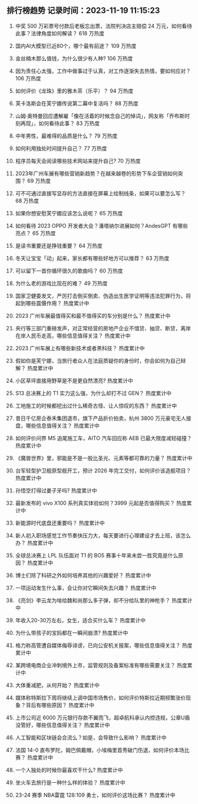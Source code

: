 
## 排行榜趋势 记录时间：2023-11-19 11:15:23
  
  1. 中奖 500 万彩票号付款后老板忘出票，法院判决店主赔偿 24 万元，如何看待此事？法律角度如何解读？ 618 万热度
    
  2. 国内AI大模型已近80个，哪个最有前途？ 109 万热度
    
  3. 金丝楠木那么值钱，为什么很少有人种? 106 万热度
    
  4. 因为责任心太强，工作中做事过于认真，对工作逐渐失去热情，要如何应对？ 106 万热度
    
  5. 如何评价《龙珠》里的雅木茶（乐平）？ 94 万热度
    
  6. 芙卡洛斯会在芙宁娜传说第二幕中复活吗？ 88 万热度
    
  7. 山姆·奥特曼回应遭解雇「像在活着的时候念自己的悼词」，网友称「乔布斯时刻再现」，如何看待此事？ 83 万热度
    
  8. 中年男性，最难得的品质是什么？ 79 万热度
    
  9. 如何利用独处时间提升自己？ 77 万热度
    
  10. 程序员每天会阅读哪些技术网站来提升自己? 70 万热度
    
  11. 2023年广州车展有哪些营销新趋势？在越来越卷的形势下车企营销如何突围？ 69 万热度
    
  12. 可不可通过直接写显存的方法直接在屏幕上绘制线条，如果可以要怎么写？ 68 万热度
    
  13. 如果你想安慰芙宁娜应该怎么说呢？ 65 万热度
    
  14. 如何看待 2023 OPPO 开发者大会？潘塔纳尔进展如何？AndesGPT 有哪些亮点？ 65 万热度
    
  15. 是读书重要还是挣钱重要？ 64 万热度
    
  16. 冬天让宝宝「动」起来，家长都有哪些好地方可以推荐？ 63 万热度
    
  17. 可以留下一首你循环很久的歌曲吗？ 60 万热度
    
  18. 为什么老的游戏比现在的难？ 49 万热度
    
  19. 国家卫健委发文，严厉打击倒买倒卖、伪造出生医学证明等违法犯罪行为，将起到哪些震慑作用？ 热度累计中
    
  20. 2023 广州车展最值得买和最不值得买的车分别是什么？ 热度累计中
    
  21. 央行等三部门重磅发声，对正常经营的房地产企业不惜贷、抽贷、断贷，离岸在岸人民币走高，哪些信息值得关注？ 热度累计中
    
  22. 2023 广州车展上有哪些新技术或者黑科技？ 热度累计中
    
  23. 假如你是芙宁娜，当旅行者众人在法庭质疑你的身份时，你会如何为自己辩解？ 热度累计中
    
  24. 小区草坪直接用野草是不是更自然漂亮? 热度累计中
    
  25. S13 总决赛上的 T1 实力这么强，为什么却打不过 GEN？ 热度累计中
    
  26. 工地施工的时候都挖出过什么稀奇古怪、让人惊叹的东西？ 热度累计中
    
  27. 昔日千亿房企泰禾集团退市，旗下产品折价拍卖，杭州 3800 万元豪宅无人接盘，哪些信息值得关注？ 热度累计中
    
  28. 如何评价问界 M5 追尾施工车，AITO 汽车回应称 AEB 已最大限度减轻碰撞？ 热度累计中
    
  29. 《魔兽世界》里，邪能是不是一股比圣光、元素等都可靠的力量？ 热度累计中
    
  30. 台军轻型护卫舰原型舰开工，预计 2026 年完工交付，如何评价该造舰项目？ 热度累计中
    
  31. 孙悟空打得过姜子牙吗? 热度累计中
    
  32. 最新发布的 vivo X100 系列真实体验如何？3999 元起是否值得购买？ 热度累计中
    
  33. 新能源时代底盘还重要吗？ 热度累计中
    
  34. 新人初入职场感觉工作节奏快压力大，每天要进行心理建设才去上班，该怎么办？ 热度累计中
    
  35. 全球总决赛上 LPL 队伍面对 T1 的 BO5 赛事十年来未尝一胜究竟是什么原因？ 热度累计中
    
  36. 博士们除了科研之外如何培养其他的兴趣爱好？ 热度累计中
    
  37. 一项运动发生什么事，会让你对它瞬间失去兴趣？ 热度累计中
    
  38. 《亮剑》李云龙为啥给魏和尚那么多子弹，却不分给队里的神枪手？ 热度累计中
    
  39. 年收入20-30万左右，女生，适合买什么车？ 热度累计中
    
  40. 为什么带孩子的宝妈都在一瞬间崩溃? 热度累计中
    
  41. 格力称高管遭自媒体侮辱诽谤，已向公安机关报案，哪些信息值得关注？ 热度累计中
    
  42. 某跨境电商企业冲刺境外上市，监管规则及备案标准有哪些需要关注？ 热度累计中
    
  43. 大体重减肥，从何开始？ 热度累计中
    
  44. 媒体称特斯拉下周将继续上调中国市场售价，如何评价特斯拉近期频繁涨价现象？背后有哪些原因？ 热度累计中
    
  45. 上市公司近 6000 万元银行存款不翼而飞，超卓航科承认内控违规，公章U盾没管好，哪些信息值得关注？ 热度累计中
    
  46. 人工智能和区块链会合流么？如是，会导致什么影响？ 热度累计中
    
  47. 法国 14-0 直布罗陀，姆巴佩戴帽，小埃梅里首秀破门伤退，如何评价本场比赛？ 热度累计中
    
  48. 一个人独处的时候你最喜欢干什么? 热度累计中
    
  49. 坐火车去旅行是一种什么样的体验？ 热度累计中
    
  50. 23-24 赛季 NBA雷霆 128:109 勇士，如何评价这场比赛？ 热度累计中
    